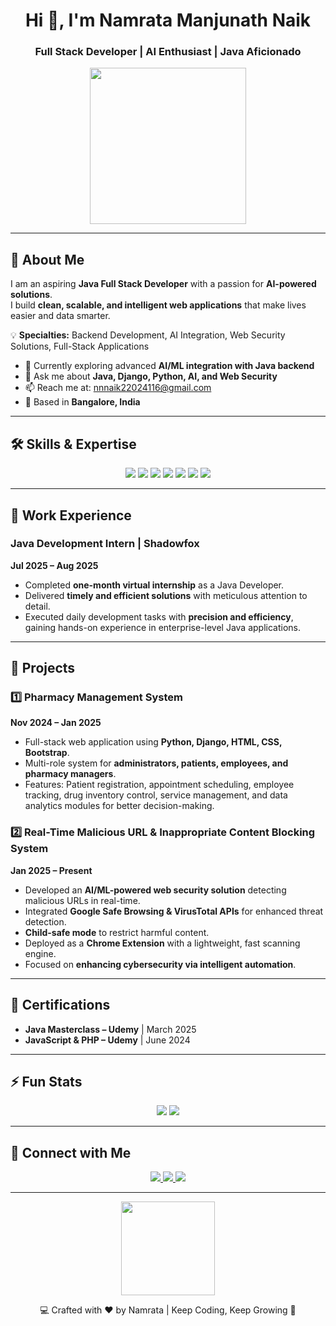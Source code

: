 <!-- ============================= -->
<!--      NAMRATA'S GITHUB README -->
<!-- ============================= -->

<h1 align="center">Hi 👋, I'm Namrata Manjunath Naik</h1>
<h3 align="center">Full Stack Developer | AI Enthusiast | Java Aficionado</h3>

<p align="center">
  <img src="https://media.giphy.com/media/3o7TKtnuHOHHUjR38Y/giphy.gif" width="250"/>
</p>

---

## 🧭 About Me
I am an aspiring **Java Full Stack Developer** with a passion for **AI-powered solutions**.  
I build **clean, scalable, and intelligent web applications** that make lives easier and data smarter.  

💡 **Specialties:** Backend Development, AI Integration, Web Security Solutions, Full-Stack Applications  

- 🌱 Currently exploring advanced **AI/ML integration with Java backend**  
- 💬 Ask me about **Java, Django, Python, AI, and Web Security**  
- 📫 Reach me at: [nnnaik22024116@gmail.com](mailto:nnnaik22024116@gmail.com)  
- 📍 Based in **Bangalore, India**  

---

## 🛠️ Skills & Expertise
<div align="center">
  <img src="https://img.shields.io/badge/Java-ED8B00?style=for-the-badge&logo=java&logoColor=white" />
  <img src="https://img.shields.io/badge/Python-3776AB?style=for-the-badge&logo=python&logoColor=white" />
  <img src="https://img.shields.io/badge/Django-092E20?style=for-the-badge&logo=django&logoColor=white" />
  <img src="https://img.shields.io/badge/HTML-E34F26?style=for-the-badge&logo=html5&logoColor=white" />
  <img src="https://img.shields.io/badge/CSS-1572B6?style=for-the-badge&logo=css3&logoColor=white" />
  <img src="https://img.shields.io/badge/Bootstrap-563D7C?style=for-the-badge&logo=bootstrap&logoColor=white" />
  <img src="https://img.shields.io/badge/Problem_Solving-FCBA03?style=for-the-badge&logo=leetcode&logoColor=black" />
</div>

---

## 💼 Work Experience
### Java Development Intern | Shadowfox
**Jul 2025 – Aug 2025**
- Completed **one-month virtual internship** as a Java Developer.
- Delivered **timely and efficient solutions** with meticulous attention to detail.
- Executed daily development tasks with **precision and efficiency**, gaining hands-on experience in enterprise-level Java applications.

---

## 🚀 Projects

### 1️⃣ Pharmacy Management System
**Nov 2024 – Jan 2025**  
- Full-stack web application using **Python, Django, HTML, CSS, Bootstrap**.  
- Multi-role system for **administrators, patients, employees, and pharmacy managers**.  
- Features: Patient registration, appointment scheduling, employee tracking, drug inventory control, service management, and data analytics modules for better decision-making.

### 2️⃣ Real-Time Malicious URL & Inappropriate Content Blocking System
**Jan 2025 – Present**  
- Developed an **AI/ML-powered web security solution** detecting malicious URLs in real-time.  
- Integrated **Google Safe Browsing & VirusTotal APIs** for enhanced threat detection.  
- **Child-safe mode** to restrict harmful content.  
- Deployed as a **Chrome Extension** with a lightweight, fast scanning engine.  
- Focused on **enhancing cybersecurity via intelligent automation**.

---

## 📜 Certifications
- **Java Masterclass – Udemy** | March 2025  
- **JavaScript & PHP – Udemy** | June 2024  

---

## ⚡ Fun Stats
<div align="center">
  <img src="https://github-readme-stats.vercel.app/api?username=nnnaik22024116&show_icons=true&theme=radical" />
  <img src="https://github-readme-streak-stats.herokuapp.com/?user=nnnaik22024116&theme=radical" />
</div>

---

## 🔗 Connect with Me
<div align="center">
  <a href="https://www.linkedin.com/in/namrata-manjunath-naik/" target="_blank">
    <img src="https://img.shields.io/badge/LinkedIn-0A66C2?style=for-the-badge&logo=linkedin&logoColor=white"/>
  </a>
  <a href="https://github.com/nnnaik22024116" target="_blank">
    <img src="https://img.shields.io/badge/GitHub-181717?style=for-the-badge&logo=github&logoColor=white"/>
  </a>
  <a href="mailto:nnnaik22024116@gmail.com">
    <img src="https://img.shields.io/badge/Email-D14836?style=for-the-badge&logo=gmail&logoColor=white"/>
  </a>
</div>

---

<p align="center">
  <img src="https://media.giphy.com/media/3oKIPwoeGErMmaI43C/giphy.gif" width="150"/>
</p>

<p align="center">
  💻 Crafted with ❤️ by Namrata | Keep Coding, Keep Growing 🚀
</p>
